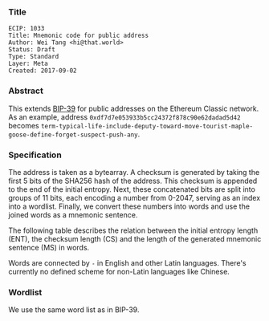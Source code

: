 ### Title

    ECIP: 1033
    Title: Mnemonic code for public address
    Author: Wei Tang <hi@that.world>
    Status: Draft
    Type: Standard
    Layer: Meta
    Created: 2017-09-02
    
### Abstract

This extends [BIP-39](https://github.com/bitcoin/bips/blob/master/bip-0039.mediawiki) for public addresses on the Ethereum Classic network. As an example, address `0xdf7d7e053933b5cc24372f878c90e62dadad5d42` becomes `term-typical-life-include-deputy-toward-move-tourist-maple-goose-define-forget-suspect-push-any`.

### Specification

The address is taken as a bytearray. A checksum is generated by taking the first 5 bits of the SHA256 hash of the address. This checksum is appended to the end of the initial entropy. Next, these concatenated bits are split into groups of 11 bits, each encoding a number from 0-2047, serving as an index into a wordlist. Finally, we convert these numbers into words and use the joined words as a mnemonic sentence.

The following table describes the relation between the initial entropy length (ENT), the checksum length (CS) and the length of the generated mnemonic sentence (MS) in words.

Words are connected by `-` in English and other Latin languages. There's currently no defined scheme for non-Latin languages like Chinese.

### Wordlist

We use the same word list as in BIP-39.
